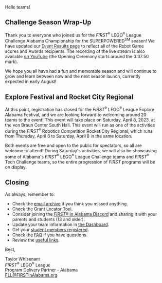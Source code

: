 Hello teams!

## Challenge Season Wrap-Up

Thank you to everyone who joined us for the *FIRST*<sup>&reg;</sup> LEGO<sup>&reg;</sup> League Challenge Alabama Championship for the SUPERPOWERED<sup>SM</sup> season! We have updated our [Event Results page](https://github.com/drewwhis/first-in-alabama/blob/main/first-lego-league/2022-2023/challenge-results.md) to reflect all of the Robot Game scores and Awards recipients. The recording of the live stream is also available [on YouTube](https://www.youtube.com/watch?v=XlVf0EZ4qdI&t=13065s) (the Opening Ceremony starts around the 3:37:50 mark).

We hope you all have had a fun and memorable season and will continue to grow and learn between now and the next season launch, currently expected in early August!


## Explore Festival and Rocket City Regional

At this point, registration has closed for the *FIRST*<sup>&reg;</sup> LEGO<sup>&reg;</sup> League Explore Alabama Festival, and we are looking forward to welcoming around 20 teams to the event! This event will take place on Saturday, April 8, 2023, at the von Braun Center South Hall. This event will run as one of the activities during the *FIRST*<sup>&reg;</sup> Robotics Competition Rocket City Regional, which runs from Thursday, April 6 to Saturday, April 8 in the same location. 

Both events are free and open to the public for spectators, so all are welcome to attend! During Saturday's activities, we will also be showcasing some of Alabama's *FIRST*<sup>&reg;</sup> LEGO<sup>&reg;</sup> League Challenge teams and *FIRST*<sup>&reg;</sup> Tech Challenge teams, so the entire progression of *FIRST* programs will be on display.


## Closing

As always, remember to:
- Check the [email archive](https://github.com/drewwhis/first-in-alabama/tree/main/2022-2023/email-blasts) if you think you missed anything.
- Check the [Grant Locator Tool](https://www.firstinspires.org/robotics/team-grants).
- Consider joining the [*FIRST*&reg; in Alabama Discord](http://discord.gg/XfurbWERQ8) and sharing it with your parents and students (13 and older).
- Update your team information in [the Dashboard](https://my.firstinspires.org/Dashboard/).
- Get your [student members registered](https://www.firstinspires.org/resource-library/youth-registration-system).
- Check the [FAQ](https://github.com/drewwhis/first-in-alabama/wiki/Frequently-Asked-Questions) if you have questions.
- Review the [useful links](https://github.com/drewwhis/first-in-alabama/wiki/Useful-Links).


Best,
<p>
  Taylor Whisenant<br />
  <i>FIRST</i><sup>&reg;</sup> LEGO<sup>&reg;</sup> League<br />
  Program Delivery Partner - Alabama<br >
  <a href="mailto:fll@firstinalabama.org">FLL@FIRSTinAlabama.org</a>
</p>